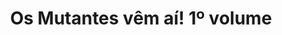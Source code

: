 ---
Numero: 484
title: Os Mutantes vêm aí! 1º volume
Autor: Isidore Haiblum
Co-autor: 
Ano-de-Publicacao: 1997
Titulo-original: The Mutants Are Coming
Tradutor: Alexandra Tavares
Co-tradutor: 
Ano-de-edicao: 1984
alias: Isidore-Haiblum
Autor2-alias: 
Tradutor1-alias: Alexandra-Tavares
Tradutor2-alias: 
Titulo-link: 484-Os-Mutantes-vem-ai-1-volume
Capa: 
pags: 
Capa-link: 
---